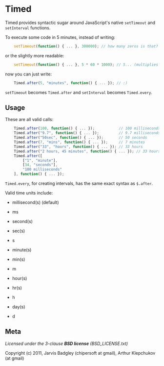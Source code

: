 Timed
====================

Timed provides syntactic sugar around JavaScript's native 
`setTimeout` and `setInterval` functions.

To execute some code in 5 minutes, instead of writing:

```js
    setTimeout(function() { ... }, 300000); // how many zeros is that?
```

or the slightly more readable:

```js
    setTimeout(function() { ... }, 5 * 60 * 1000); // 5... (multiplies in head) min
```

now you can just write:

```js
    Timed.after(5, "minutes", function() { ... }); // :)
````

`setTimeout` becomes `Timed.after` and `setInterval` becomes `Timed.every`.

Usage
-----

These are all valid calls:

```js
    Timed.after(100, function() { ... });           // 100 milliseconds
    Timed.after("9.7", function() { ... });         // 9.7 milliseconds
    Timed.after("50sec", function() { ... });       // 50 seconds
    Timed.after(7, "mins", function() { ... });     // 7 minutes
    Timed.after("33", "hours", function() { ... }); // 33 hours
    Timed.after("2 hours, 45 minutes", function() { ... }); // 33 hours
    Timed.after([
    	["1", "minute"],
    	[34, "seconds"],
    	"100 milliseconds"
    ], function() { ... });
```

`Timed.every`, for creating intervals, has the same exact syntax as `$.after`.

Valid time units include:  

* millisecond(s) (default)
* ms

* second(s)
* sec(s)
* s

* minute(s)
* min(s)
* m

* hour(s)
* hr(s)
* h

* day(s)
* d

Meta
----

_Licensed under the 3-clause **BSD license** (BSD_LICENSE.txt)_

Copyright (c) 2011, Jarvis Badgley (chipersoft at gmail), Arthur Klepchukov (at gmail)
